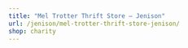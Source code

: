 ```yaml
---
title: "Mel Trotter Thrift Store — Jenison"
url: /jenison/mel-trotter-thrift-store-jenison/
shop: charity
---
```

